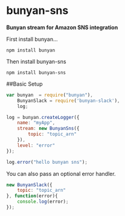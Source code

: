 # bunyan-sns

**Bunyan stream for Amazon SNS integration**

First install bunyan...

```
npm install bunyan
```

Then install bunyan-sns

```
npm install bunyan-sns
```

##Basic Setup

```javascript
var bunyan  = require("bunyan"),
	BunyanSlack = require('bunyan-slack'),
	log;

log = bunyan.createLogger({
	name: "myApp",
	stream: new BunyanSns({
		topic: "topic_arn"
	}),
	level: "error"
});

log.error("hello bunyan sns");
```
You can also pass an optional error handler.

```javascript
new BunyanSlack({
	topic: "topic_arn"
}, function(error){
	console.log(error);
});
```

